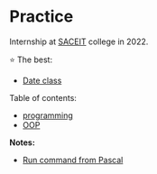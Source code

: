 # Practice

Internship at [SACEIT](https://saceit.org.ua/) college in 2022.

⭐ The best:

- [Date class](oop/2/main.cpp)

Table of contents:

- [programming](./programming/)
- [OOP](./oop/)


**Notes:**

- [Run command from Pascal](https://wiki.freepascal.org/Console_Mode_Pascal)
